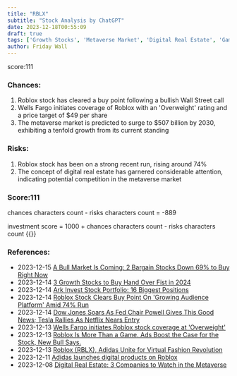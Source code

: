 ```yaml
---
title: "RBLX"
subtitle: "Stock Analysis by ChatGPT"
date: 2023-12-18T00:55:09
draft: true
tags: ['Growth Stocks', 'Metaverse Market', 'Digital Real Estate', 'Gaming Platform', 'Virtual Fashion Revolution']
author: Friday Wall
---
```


score:111
### Chances:
1. Roblox stock has cleared a buy point following a bullish Wall Street call
2. Wells Fargo initiates coverage of Roblox with an 'Overweight' rating and a price target of $49 per share
3. The metaverse market is predicted to surge to $507 billion by 2030, exhibiting a tenfold growth from its current standing
### Risks:
1. Roblox stock has been on a strong recent run, rising around 74%
2. The concept of digital real estate has garnered considerable attention, indicating potential competition in the metaverse market
### Score:111
chances characters count - risks characters count = -889

investment score = 1000 + chances characters count - risks characters count
{{<tradingview symbol="NYSE:RBLX">}}
### References:
- 2023-12-15 [A Bull Market Is Coming: 2 Bargain Stocks Down 69% to Buy Right Now](https://www.fool.com/investing/2023/12/15/a-bull-market-is-coming-2-bargain-stocks-to-buy/?source=eptyholnk0000202&utm_source=yahoo-host-full&utm_medium=feed&utm_campaign=article&.tsrc=rss)
- 2023-12-14 [3 Growth Stocks to Buy Hand Over Fist in 2024](https://www.fool.com/investing/2023/12/14/3-growth-stocks-to-buy-hand-over-fist-in-2024/?source=eptyholnk0000202&utm_source=yahoo-host-full&utm_medium=feed&utm_campaign=article&.tsrc=rss)
- 2023-12-14 [Ark Invest Stock Portfolio: 16 Biggest Positions](https://finance.yahoo.com/news/ark-invest-stock-portfolio-16-090218473.html)
- 2023-12-14 [Roblox Stock Clears Buy Point On 'Growing Audience Platform' Amid 74% Run](https://finance.yahoo.com/m/3bf8cf0b-128f-3b38-8805-0357c0097034/roblox-stock-clears-buy-point.html)
- 2023-12-14 [Dow Jones Soars As Fed Chair Powell Gives This Good News; Tesla Rallies As Netflix Nears Entry](https://finance.yahoo.com/m/f3d57f9c-1c31-3226-a2ea-a420d5ba339a/dow-jones-soars-as-fed-chair.html)
- 2023-12-13 [Wells Fargo initiates Roblox stock coverage at 'Overweight'](https://finance.yahoo.com/video/wells-fargo-initiates-roblox-stock-152331370.html)
- 2023-12-13 [Roblox Is More Than a Game. Ads Boost the Case for the Stock, New Bull Says.](https://finance.yahoo.com/m/94996686-a582-3cd5-ae3a-1c326ffa4fbe/roblox-is-more-than-a-game..html)
- 2023-12-13 [Roblox (RBLX), Adidas Unite for Virtual Fashion Revolution](https://finance.yahoo.com/news/roblox-rblx-adidas-unite-virtual-181100455.html)
- 2023-12-11 [Adidas launches digital products on Roblox](https://www.retaildive.com/news/adidas-launches-digital-products-on-roblox/702103/)
- 2023-12-08 [Digital Real Estate: 3 Companies to Watch in the Metaverse](https://finance.yahoo.com/news/digital-real-estate-3-companies-193713571.html)


                